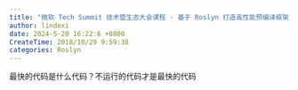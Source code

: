 ```yaml
---
title: "微软 Tech Summit 技术暨生态大会课程 · 基于 Roslyn 打造高性能预编译框架"
author: lindexi
date: 2024-5-20 16:22:6 +0800
CreateTime: 2018/10/29 9:59:38
categories: Roslyn
---
```


最快的代码是什么代码？不运行的代码才是最快的代码

<!--more-->


<!-- CreateTime:2018/10/29 9:59:38 -->

<!-- csdn -->
